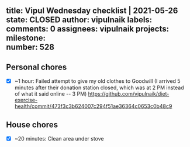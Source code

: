title:	Vipul Wednesday checklist | 2021-05-26
state:	CLOSED
author:	vipulnaik
labels:	
comments:	0
assignees:	vipulnaik
projects:	
milestone:	
number:	528
--
## Personal chores

- [x] ~1 hour: Failed attempt to give my old clothes to Goodwill (I arrived 5 minutes after their donation station closed, which was at 2 PM instead of what it said online -- 3 PM) https://github.com/vipulnaik/diet-exercise-health/commit/473f3c3b624007c294f51ae36364c0653c0b48c9

## House chores

- [x] ~20 minutes: Clean area under stove
